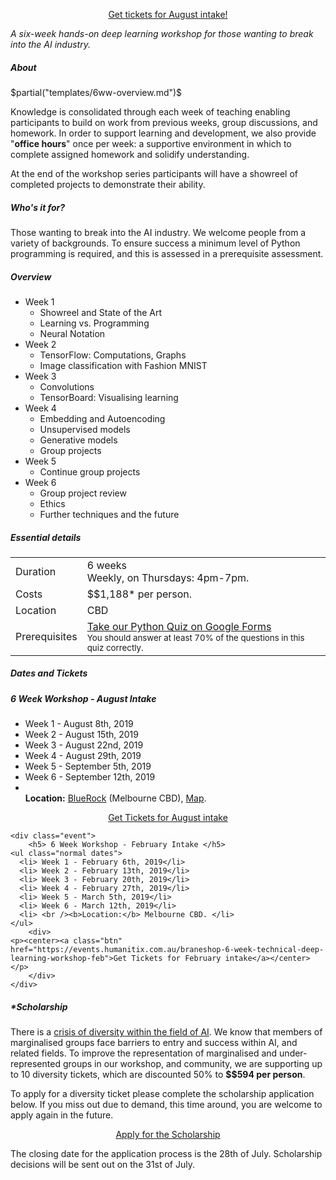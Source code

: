 <p> <center> 
<a class="btn" href="https://events.humanitix.com.au/braneshop-6-week-technical-deep-learning-workshop">Get tickets for August intake!</a> </center> </p>

<p> <em class="tag">A six-week hands-on deep learning workshop for
those wanting to break into the AI industry.</em> </p>
<h5>About</h5>

$partial("templates/6ww-overview.md")$

<p> Knowledge is consolidated through each week of teaching enabling
participants to build on work from previous weeks, group discussions, and
homework. In order to support learning and development, we also provide
"<b>office hours</b>" once per week: a supportive environment in which to
complete assigned homework and solidify understanding. </p>
 
<p> At the end of the workshop series participants will have a showreel of
completed projects to demonstrate their ability. </p>

<h5>Who's it for?</h5>
<p>
Those wanting to break into the AI industry. We welcome people from a variety
of backgrounds. To ensure success a minimum level of Python programming is
required, and this is assessed in a prerequisite assessment.
</p>


<h5>Overview</h5>

<ul class="agenda">
  <li> Week 1
    <ul class="sub-agenda">
      <li> Showreel and State of the Art </li>
      <li> Learning vs. Programming </li>
      <li> Neural Notation </li>
    </ul>
  </li>
  <li> Week 2
    <ul class="sub-agenda">
      <li> TensorFlow: Computations, Graphs </li>
      <li> Image classification with Fashion MNIST </li>
    </ul>
  </li>
  <li> Week 3
    <ul class="sub-agenda">
      <li> Convolutions </li>
      <li> TensorBoard: Visualising learning </li>
    </ul>
  </li>
  <li> Week 4
    <ul class="sub-agenda">
      <li> Embedding and Autoencoding </li>
      <li> Unsupervised models </li>
      <li> Generative models </li>
      <li> Group projects </li>
    </ul>
  </li>
  <li> Week 5
    <ul class="sub-agenda">
      <li> Continue group projects </li>
    </ul>
  </li>
  <li> Week 6
    <ul class="sub-agenda">
      <li> Group project review </li>
      <li> Ethics </li>
      <li> Further techniques and the future </li>
    </ul>
  </li>
</ul>

<h5>Essential details</h5>
<table class="details" boder="0" cellspacing="0">
<tr>  <td class="item">  Duration </td>
      <td class="value"> 6 weeks
      <br /> Weekly, on Thursdays: 4pm-7pm. </td>
</tr>
<tr>  <td class="item">  Costs    </td>
      <td class="value"> 
        $$1,188* per person.
      </td>
</tr>
<tr>  <td class="item">  Location </td>
      <td class="value"> CBD </td>
</tr>
<!--
<tr>  <td class="item">  Dates </td>
      <td class="value"> 
        $partial("templates/6ww-dates.md")$
      </td>
</tr>
<tr>  <td class="item">  Requirements </td>
      <td class="value"> 
      A laptop.
      </td>
</tr>
-->
<tr> <td class="item"> Prerequisites </td>
     <td class="value">
      <a href="https://goo.gl/forms/VncQkZLylzh8JWez1">Take our Python Quiz on Google Forms</a>
      <br />
      <small> You should answer at least 70% of the questions in this quiz
      correctly. </small>
     </td>
</table>

<p></p>

<h5>Dates and Tickets</h5>
<div class="events">
	<div class="event">
		<h5> 6 Week Workshop - August Intake </h5>
    <ul class="normal dates">
      <li> Week 1 - August 8th, 2019</li>
      <li> Week 2 - August 15th, 2019</li>
      <li> Week 3 - August 22nd, 2019</li>
      <li> Week 4 - August 29th, 2019</li>
      <li> Week 5 - September 5th, 2019</li>
      <li> Week 6 - September 12th, 2019</li>
      <li> <br /><b>Location:</b> 
      <a href="https://thebluerock.com.au/" rel="noopener">BlueRock</a>
      (Melbourne CBD),
      <a
      href="https://www.google.com.au/maps/place/BlueRock/@-37.811281,144.9549693,17z/data=!3m1!4b1!4m5!3m4!1s0x6ad65d4b1f638f5d:0x4a6c97cd2eb48059!8m2!3d-37.811281!4d144.957158">Map</a>.
      </li>
    </ul>
		<div>
    <p><center><a class="btn" href="https://events.humanitix.com.au/braneshop-6-week-technical-deep-learning-workshop">Get Tickets for August intake</a></center></p>
		</div>
	</div>


	<div class="event">
		<h5> 6 Week Workshop - February Intake </h5>
    <ul class="normal dates">
      <li> Week 1 - February 6th, 2019</li>
      <li> Week 2 - February 13th, 2019</li>
      <li> Week 3 - February 20th, 2019</li>
      <li> Week 4 - February 27th, 2019</li>
      <li> Week 5 - March 5th, 2019</li>
      <li> Week 6 - March 12th, 2019</li>
      <li> <br /><b>Location:</b> Melbourne CBD. </li>
    </ul>
		<div>
    <p><center><a class="btn" href="https://events.humanitix.com.au/braneshop-6-week-technical-deep-learning-workshop-feb">Get Tickets for February intake</a></center></p>
		</div>
	</div>

</div>

<p></p>
<h5>*Scholarship</h5>

<p> There is a <a target="_blank"
href="https://ainowinstitute.org/discriminatingsystems.pdf">crisis of
diversity within the field of AI</a>. We know that members of marginalised
groups face barriers to entry and success within AI, and related fields. To
improve the representation of marginalised and under-represented groups in our
workshop, and community, we are supporting up to 10 diversity tickets, which
are discounted 50% to <b>$$594 per person</b>.
</p>

<p> To apply for a diversity ticket please complete the scholarship
application below. If you miss out due to demand, this time around, you are
welcome to apply again in the future.  </p>

<p> <center> <a class="btn" href="https://noonvandersilk.typeform.com/to/Tnfm4a">Apply for the Scholarship</a> </center> </p>

<p>The closing date for the application process is the 28th of July.
Scholarship decisions will be sent out on the 31st of July.</p>
